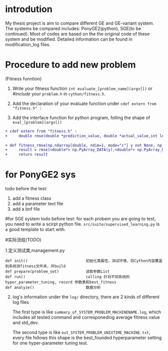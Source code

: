 # introdution
My thesis project is aim to compare different GE and GE-variant system.
The systems be compared includes: PonyGE2(python), SGE(to be continued). Most of codes are based on the the original code of these system and be modified. Detailed information can be found in modification_log files.


# Procedure to add new problem
(Fitness funntion)
1. Write your fitness function  `int evaluate_[problem_name](argv[])` or _#include_ your `problem.h` in `cython/fitness.h`.

2. Add the declaration of your evaluate function under `cdef extern from "fitness.h" :`
    
3. Add the interface function for python program, folling the shape of `eval_[problem](argv[])`
       

```diff
+ cdef extern from "fitness.h" :
+     double rmse(double *prediction_value, double *actual_value,int length);
    
+ def fitness_rmse(np.ndarray[double, ndim=1, mode="c"] y not None, np.ndarray[double, ndim=1, mode="c"] yhat not None):
+     result = rmse(<double*> np.PyArray_DATA(y),<double*> np.PyArray_DATA(yhat),y.shape[0])
+     return result
```


# for PonyGE2 sys
todo before the test: 
1. add a fitness class
2. add a parameter text file
3. add a bnf file



#for SGE system
todo before test:
for each probem you are going to test, you need to write a scirpt python file. 
`src/suite/supervised_learning.py` is a good template to start with.

#实际流程(TODO)

1.定义测试类,management.py
     
    def init()                          初始化类属性，测试环境，将Cython内容覆盖到系统测fitness文件夹，并build
    def prepare(problem_set)            读取参数List
    def run()                           calling 针对不同系统的hyper_parameter_tuning, record 参数表和best_fitness
    def analyze()                       数据分析
        
    
2. log's information
    under the `log/` directory, there are 2 kinds of different log files
    
    The first type is like `summary_of_SYSTEM_PROBLEM_MACHINENAME.log`, which includes all tested command and corresponeding  average fitness value and std_dev.
    
    The second type is like `out_SYSTEM_PROBLEM_UNIXTIME_MACHINE.txt`, every file follows this shape is the best_founded hyperparameter setting for one hyper-parameter tuning test.